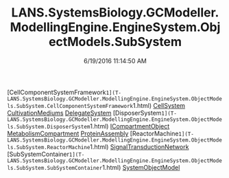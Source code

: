 ﻿---
title: LANS.SystemsBiology.GCModeller.ModellingEngine.EngineSystem.ObjectModels.SubSystem
date: 6/19/2016 11:14:50 AM
---

[CellComponentSystemFramework`1](T-LANS.SystemsBiology.GCModeller.ModellingEngine.EngineSystem.ObjectModels.SubSystem.CellComponentSystemFramework`1.html)
[CellSystem](T-LANS.SystemsBiology.GCModeller.ModellingEngine.EngineSystem.ObjectModels.SubSystem.CellSystem.html)
[CultivationMediums](T-LANS.SystemsBiology.GCModeller.ModellingEngine.EngineSystem.ObjectModels.SubSystem.CultivationMediums.html)
[DelegateSystem](T-LANS.SystemsBiology.GCModeller.ModellingEngine.EngineSystem.ObjectModels.SubSystem.DelegateSystem.html)
[DisposerSystem`1](T-LANS.SystemsBiology.GCModeller.ModellingEngine.EngineSystem.ObjectModels.SubSystem.DisposerSystem`1.html)
[ICompartmentObject](T-LANS.SystemsBiology.GCModeller.ModellingEngine.EngineSystem.ObjectModels.SubSystem.ICompartmentObject.html)
[MetabolismCompartment](T-LANS.SystemsBiology.GCModeller.ModellingEngine.EngineSystem.ObjectModels.SubSystem.MetabolismCompartment.html)
[ProteinAssembly](T-LANS.SystemsBiology.GCModeller.ModellingEngine.EngineSystem.ObjectModels.SubSystem.ProteinAssembly.html)
[ReactorMachine`1](T-LANS.SystemsBiology.GCModeller.ModellingEngine.EngineSystem.ObjectModels.SubSystem.ReactorMachine`1.html)
[SignalTransductionNetwork](T-LANS.SystemsBiology.GCModeller.ModellingEngine.EngineSystem.ObjectModels.SubSystem.SignalTransductionNetwork.html)
[SubSystemContainer`1](T-LANS.SystemsBiology.GCModeller.ModellingEngine.EngineSystem.ObjectModels.SubSystem.SubSystemContainer`1.html)
[SystemObjectModel](T-LANS.SystemsBiology.GCModeller.ModellingEngine.EngineSystem.ObjectModels.SubSystem.SystemObjectModel.html)
